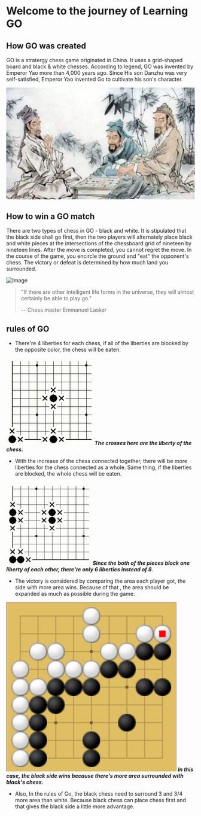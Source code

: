 # Welcome to the journey of Learning GO


## How GO was created

GO is a stratergy chess game originated in China. It uses a grid-shaped board and black & white chesses. According to legend, GO was invented by Emperor Yao more than 4,000 years ago. Since His son Danzhu was very self-satisfied, Emperor Yao invented Go to cultivate his son's character.

![Image](https://raw.githubusercontent.com/hbfs666/GO/main/016895.png)


## How to win a GO match 

There are two types of chess in GO - black and white. It is stipulated that the black side shall go first, then the two players will alternately place black and white pieces at the intersections of the chessboard grid of nineteen by nineteen lines. After the move is completed, you cannot regret the move. In the course of the game, you encircle the ground and "eat" the opponent's chess. The victory or defeat is determined by how much land you surrounded.

![Image](https://n.sinaimg.cn/sports/transform/11/w496h315/20200308/8e23-iqrhckm2022398.png)

>"If there are other intelligent life forms in the universe, they will almost certainly be able to play go."
>
> -- Chess master Emmanuel Lasker 

## rules of GO

* There're 4 liberties for each chess, if all of the liberties are blocked by the opposite color, the chess will be eaten.

![Image](https://raw.githubusercontent.com/hbfs666/GO/main/20130918104611721.png)
**_The crosses here are the liberty of the chess._**

* With the increase of the chess connected together, there will be more liberties for the chess connected as a whole. Same thing, if the liberties are blocked, the whole chess will be eaten.

![Image](https://raw.githubusercontent.com/hbfs666/GO/main/image.jpeg)
**_Since the both of the pieces block one liberty of each other, there're only 6 liberties instead of 8._**

* The victory is considered by comparing the area each player got, the side with more area wins. Because of that , the area should be expanded as much as possible during the game.

![Image](https://github.com/hbfs666/GO/blob/main/%E5%B1%8F%E5%B9%95%E5%BF%AB%E7%85%A7%202021-08-03%2015.55.05.png)
**_In this case, the black side wins because there's more area surrounded with black's chess._**

* Also, In the rules of Go, the black chess need to surround 3 and 3/4 more area than white. Because black chess can place chess first and that gives the black side a little more advantage.
